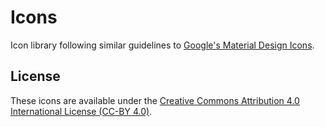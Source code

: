 # Icons
Icon library following similar guidelines to [Google's Material Design Icons](https://github.com/google/material-design-icons/).

## License

These icons are available under the [Creative Commons Attribution 4.0 International License (CC-BY 4.0)](http://creativecommons.org/licenses/by/4.0/).
